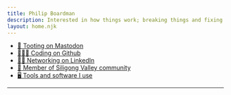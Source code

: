 ```yaml
---
title: Philip Boardman
description: Interested in how things work; breaking things and fixing things
layout: home.njk
---
```


<div class="links">

* <a rel="me nofollow" href="https://aus.social/@pbrdmn">🐘 Tooting on Mastodon</a>
* <a rel="me nofollow" href="https://github.com/pbrdmn">👨🏽‍💻 Coding on Github</a>
* <a rel="me nofollow" href="https://linkedin.com/in/philipboardman/">🕴🏽 Networking on LinkedIn</a>
* <a rel="nofollow" href="https://www.siligongvalley.com/">🦆 Member of Siligong Valley community</a>
* [🖥️ Tools and software I use](/uses)

</div>

---